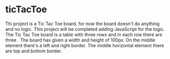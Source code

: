 # ticTacToe
Thi project is a Tic Tac Toe board, for now the board doesn't do anything and no logic.
This project will be completed adding JavaScript for the logic. The Tic Tac Toe board 
is a table with three rows and in each row there are three <td>. The board has given a 
width and height of 100px. On the middle element there's a left and right border. 
The middle horizontal element there are top and bottom border. 
